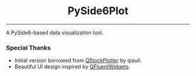 <h1 align="center">
  <br>PySide6Plot<br>
</h1>

-----

A PySide6-based data visualization tool.

### Special Thanks
* Initial version borrowed from [QStockPlotter](https://github.com/qiauil/QStockPlotter) by qiauil.
* Beautiful UI design inspired by [QFluentWidgets](https://qfluentwidgets.com/).
